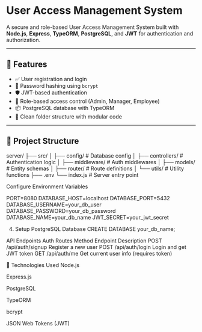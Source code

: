 # User Access Management System

A secure and role-based User Access Management System built with **Node.js**, **Express**, **TypeORM**, **PostgreSQL**, and **JWT** for authentication and authorization.

---

## 🔧 Features

- ✅ User registration and login
- 🔐 Password hashing using `bcrypt`
- 🛡️ JWT-based authentication
- 👥 Role-based access control (Admin, Manager, Employee)
- 📦 PostgreSQL database with TypeORM
- 📘 Clean folder structure with modular code

---

## 📁 Project Structure
server/
├── src/
│ ├── config/ # Database config
│ ├── controllers/ # Authentication logic
│ ├── middleware/ # Auth middlewares
│ ├── models/ # Entity schemas
│ ├── router/ # Route definitions
│ └── utils/ # Utility functions
├── .env
└── index.js # Server entry point

Configure Environment Variables

PORT=8080
DATABASE_HOST=localhost
DATABASE_PORT=5432
DATABASE_USERNAME=your_db_user
DATABASE_PASSWORD=your_db_password
DATABASE_NAME=your_db_name
JWT_SECRET=your_jwt_secret

4. Setup PostgreSQL Database
CREATE DATABASE your_db_name;

API Endpoints
Auth Routes
Method	Endpoint	Description
POST	/api/auth/signup	Register a new user
POST	/api/auth/login	Login and get JWT token
GET	/api/auth/me	Get current user info (requires token)

📌 Technologies Used
Node.js

Express.js

PostgreSQL

TypeORM

bcrypt

JSON Web Tokens (JWT)
